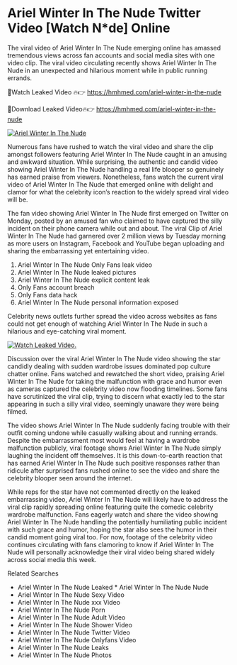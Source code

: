 ﻿# Ariel Winter In The Nude Twitter Video [Watch N*de] Online

The viral video of ﻿Ariel Winter In The Nude emerging online has amassed tremendous views across fan accounts and social media sites with one video clip. The viral video circulating recently shows ﻿Ariel Winter In The Nude in an unexpected and hilarious moment while in public running errands. 

🔴Watch Leaked Video 🔥👉  https://hmhmed.com/ariel-winter-in-the-nude 

🔴Download Leaked Video🔥👉  https://hmhmed.com/ariel-winter-in-the-nude 

[![Ariel Winter In The Nude](https://i.imgur.com/dJHk4Zq.gif)](https://hmhmed.com/ariel-winter-in-the-nude)

Numerous fans have rushed to watch the viral video and share the clip amongst followers featuring ﻿Ariel Winter In The Nude caught in an amusing and awkward situation. While surprising, the authentic and candid video showing ﻿Ariel Winter In The Nude handling a real life blooper so genuinely has earned praise from viewers. Nonetheless, fans watch the current viral video of ﻿Ariel Winter In The Nude that emerged online with delight and clamor for what the celebrity icon’s reaction to the widely spread viral video will be.

The fan video showing ﻿Ariel Winter In The Nude first emerged on Twitter on Monday, posted by an amused fan who claimed to have captured the silly incident on their phone camera while out and about. The viral Clip of ﻿Ariel Winter In The Nude had garnered over 2 million views by Tuesday morning as more users on Instagram, Facebook and YouTube began uploading and sharing the embarrassing yet entertaining video. 

1. ﻿Ariel Winter In The Nude Only Fans leak video
2. ﻿Ariel Winter In The Nude leaked pictures
3. ﻿Ariel Winter In The Nude explicit content leak
4. Only Fans account breach
5. Only Fans data hack
6. ﻿Ariel Winter In The Nude personal information exposed

Celebrity news outlets further spread the video across websites as fans could not get enough of watching ﻿Ariel Winter In The Nude in such a hilarious and eye-catching viral moment. 

[![Watch Leaked Video.](https://miro.medium.com/v2/resize:fit:828/format:webp/1*cilzJN44JGOrTw9NJCrNHA.gif "Watch Leaked Video")](https://hmhmed.com/ariel-winter-in-the-nude)

Discussion over the viral ﻿Ariel Winter In The Nude video showing the star candidly dealing with sudden wardrobe issues dominated pop culture chatter online. Fans watched and rewatched the short video, praising ﻿Ariel Winter In The Nude for taking the malfunction with grace and humor even as cameras captured the celebrity video now flooding timelines. Some fans have scrutinized the viral clip, trying to discern what exactly led to the star appearing in such a silly viral video, seemingly unaware they were being filmed.

The video shows ﻿Ariel Winter In The Nude suddenly facing trouble with their outfit coming undone while casually walking about and running errands. Despite the embarrassment most would feel at having a wardrobe malfunction publicly, viral footage shows ﻿Ariel Winter In The Nude simply laughing the incident off themselves. It is this down-to-earth reaction that has earned ﻿Ariel Winter In The Nude such positive responses rather than ridicule after surprised fans rushed online to see the video and share the celebrity blooper seen around the internet.  

While reps for the star have not commented directly on the leaked embarrassing video, ﻿Ariel Winter In The Nude will likely have to address the viral clip rapidly spreading online featuring quite the comedic celebrity wardrobe malfunction. Fans eagerly watch and share the video showing ﻿Ariel Winter In The Nude handling the potentially humiliating public incident with such grace and humor, hoping the star also sees the humor in their candid moment going viral too. For now, footage of the celebrity video continues circulating with fans clamoring to know if ﻿Ariel Winter In The Nude will personally acknowledge their viral video being shared widely across social media this week.

Related Searches
* ﻿Ariel Winter In The Nude Leaked
﻿* Ariel Winter In The Nude Nude
* ﻿Ariel Winter In The Nude Sexy Video
* ﻿Ariel Winter In The Nude xxx Video
* ﻿Ariel Winter In The Nude Porn
* ﻿Ariel Winter In The Nude Adult Video
* ﻿Ariel Winter In The Nude Shower Video
* ﻿Ariel Winter In The Nude Twitter Video
* ﻿Ariel Winter In The Nude Onlyfans Video
* ﻿Ariel Winter In The Nude Leaks
* ﻿Ariel Winter In The Nude Photos